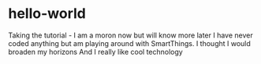 # hello-world
Taking the tutorial - I am a moron now but will know more later
I have never coded anything but am playing around with SmartThings.  I thought I would broaden my horizons
And I really like cool technology
